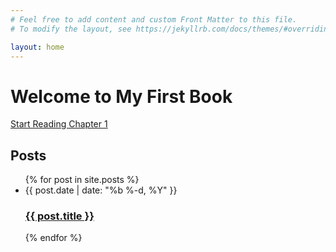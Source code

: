```yaml
---
# Feel free to add content and custom Front Matter to this file.
# To modify the layout, see https://jekyllrb.com/docs/themes/#overriding-theme-defaults

layout: home
---
```


<h1>Welcome to My First Book</h1>

<a href="{{ site.baseurl }}{% assign first_post = site.posts | sort: 'date' | first %}{{ first_post.url }}">Start Reading Chapter 1</a>

<h2 class="post-list-heading">Posts</h2>
<ul class="post-list">
  {% for post in site.posts %}
    <li>
      <span class="post-meta">{{ post.date | date: "%b %-d, %Y" }}</span>
      <h3>
        <a class="post-link" href="{{ post.url | relative_url }}">{{ post.title }}</a>
      </h3>
    </li>
  {% endfor %}
</ul>
